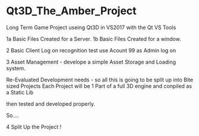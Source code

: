 # Qt3D_The_Amber_Project
Long Term Game Project useing Qt3D  in VS2017 with the Qt VS Tools

1a Basic Files Created for a Server.
1b Basic Files Created for a window.

2 Basic Client Log on recognition test use Acount 99 as Admin log on

3 Asset Management - develope a simple Asset Storage and Loading system.

Re-Evaluated Development needs - so all this is going to be split up into Bite sized Projects
Each Project will be 1 Part of a full 3D engine and conpiled as a Static Lib

then tested and developed properly.


So....

4 Split Up the Project !
